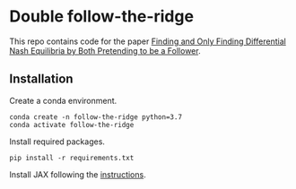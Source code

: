# Double follow-the-ridge 
This repo contains code for the paper [Finding and Only Finding Differential Nash Equilibria by Both Pretending to be a Follower](https://openreview.net/forum?id=igdWKxK5RZ).

## Installation
Create a conda environment.
```shell script
conda create -n follow-the-ridge python=3.7
conda activate follow-the-ridge
```

Install required packages.
```shell script
pip install -r requirements.txt
```

Install JAX following the [instructions](https://github.com/google/jax#installation).